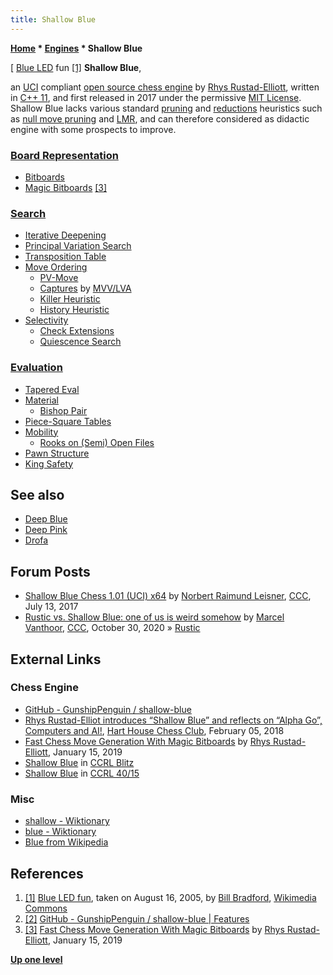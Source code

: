 ```yaml
---
title: Shallow Blue
---
```

**[Home](Home "Home") \* [Engines](Engines "Engines") \* Shallow Blue**



[ [Blue LED](https://en.wikipedia.org/wiki/Light-emitting_diode#blue_LED) fun <a id="cite-note-1" href="#cite-ref-1">[1]</a>
**Shallow Blue**,  

an [UCI](UCI "UCI") compliant [open source chess engine](Category:Open_Source "Category:Open Source") by [Rhys Rustad-Elliott](Rhys_Rustad-Elliott "Rhys Rustad-Elliott"), written in [C++ 11](Cpp "Cpp"), and first released in 2017 under the permissive [MIT License](Massachusetts_Institute_of_Technology#License "Massachusetts Institute of Technology"). Shallow Blue lacks various standard [pruning](Pruning "Pruning") and [reductions](Reductions "Reductions") heuristics such as [null move pruning](Null_Move_Pruning "Null Move Pruning") and [LMR](Late_Move_Reductions "Late Move Reductions"),
and can therefore considered as didactic engine with some prospects to improve.



### [Board Representation](Board_Representation "Board Representation")


* [Bitboards](Bitboards "Bitboards")
* [Magic Bitboards](Magic_Bitboards "Magic Bitboards") <a id="cite-note-3" href="#cite-ref-3">[3]</a>


### [Search](Search "Search")


* [Iterative Deepening](Iterative_Deepening "Iterative Deepening")
* [Principal Variation Search](Principal_Variation_Search "Principal Variation Search")
* [Transposition Table](Transposition_Table "Transposition Table")
* [Move Ordering](Move_Ordering "Move Ordering")
	+ [PV-Move](PV-Move "PV-Move")
	+ [Captures](Captures "Captures") by [MVV/LVA](MVV-LVA "MVV-LVA")
	+ [Killer Heuristic](Killer_Heuristic "Killer Heuristic")
	+ [History Heuristic](History_Heuristic "History Heuristic")
* [Selectivity](Selectivity "Selectivity")
	+ [Check Extensions](Check_Extensions "Check Extensions")
	+ [Quiescence Search](Quiescence_Search "Quiescence Search")


### [Evaluation](Evaluation "Evaluation")


* [Tapered Eval](Tapered_Eval "Tapered Eval")
* [Material](Material "Material")
	+ [Bishop Pair](Bishop_Pair "Bishop Pair")
* [Piece-Square Tables](Piece-Square_Tables "Piece-Square Tables")
* [Mobility](Mobility "Mobility")
	+ [Rooks on (Semi) Open Files](Rook_on_Open_File "Rook on Open File")
* [Pawn Structure](Pawn_Structure "Pawn Structure")
* [King Safety](King_Safety "King Safety")


## See also


* [Deep Blue](Deep_Blue "Deep Blue")
* [Deep Pink](Deep_Pink "Deep Pink")
* [Drofa](Drofa "Drofa")


## Forum Posts


* [Shallow Blue Chess 1.01 (UCI) x64](http://www.talkchess.com/forum3/viewtopic.php?f=2&t=64587) by [Norbert Raimund Leisner](Norbert_Raimund_Leisner "Norbert Raimund Leisner"), [CCC](CCC "CCC"), July 13, 2017
* [Rustic vs. Shallow Blue: one of us is weird somehow](http://www.talkchess.com/forum3/viewtopic.php?f=7&t=75605) by [Marcel Vanthoor](Marcel_Vanthoor "Marcel Vanthoor"), [CCC](CCC "CCC"), October 30, 2020 » [Rustic](Rustic "Rustic")


## External Links


### Chess Engine


* [GitHub - GunshipPenguin / shallow-blue](https://github.com/GunshipPenguin/shallow-blue)
* [Rhys Rustad-Elliot introduces “Shallow Blue” and reflects on “Alpha Go”, Computers and AI!](https://harthousechess.com/2018/02/05/chess-movie-night-lecture-humans-v-engines/), [Hart House Chess Club](https://harthousechess.com/), February 05, 2018
* [Fast Chess Move Generation With Magic Bitboards](https://rhysre.net/fast-chess-move-generation-with-magic-bitboards.html) by [Rhys Rustad-Elliott](Rhys_Rustad-Elliott "Rhys Rustad-Elliott"), January 15, 2019
* [Shallow Blue](https://ccrl.chessdom.com/ccrl/404/cgi/compare_engines.cgi?family=Shallowblue&print=Rating+list&print=Results+table&print=LOS+table&print=Ponder+hit+table&print=Eval+difference+table&print=Comopp+gamenum+table&print=Overlap+table&print=Score+with+common+opponents) in [CCRL Blitz](CCRL "CCRL")
* [Shallow Blue](https://ccrl.chessdom.com/ccrl/4040/cgi/compare_engines.cgi?family=Shallowblue&print=Rating+list&print=Results+table&print=LOS+table&print=Ponder+hit+table&print=Eval+difference+table&print=Comopp+gamenum+table&print=Overlap+table&print=Score+with+common+opponents) in [CCRL 40/15](CCRL "CCRL")


### Misc


* [shallow - Wiktionary](https://en.wiktionary.org/wiki/shallow)
* [blue - Wiktionary](https://en.wiktionary.org/wiki/blue)
* [Blue from Wikipedia](https://en.wikipedia.org/wiki/Blue)


## References


1. <a id="cite-ref-1" href="#cite-note-1">[1]</a> [Blue LED fun](https://www.flickr.com/photos/mrbill/34651005/), taken on August 16, 2005, by [Bill Bradford](https://www.flickr.com/people/41894183508@N01), [Wikimedia Commons](https://en.wikipedia.org/wiki/Wikimedia_Commons)
2. <a id="cite-ref-2" href="#cite-note-2">[2]</a> [GitHub - GunshipPenguin / shallow-blue | Features](https://github.com/GunshipPenguin/shallow-blue#features)
3. <a id="cite-ref-3" href="#cite-note-3">[3]</a> [Fast Chess Move Generation With Magic Bitboards](https://rhysre.net/fast-chess-move-generation-with-magic-bitboards.html) by [Rhys Rustad-Elliott](Rhys_Rustad-Elliott "Rhys Rustad-Elliott"), January 15, 2019

**[Up one level](Engines "Engines")**







 
